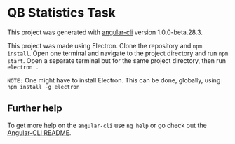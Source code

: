 # QB Statistics Task

This project was generated with [angular-cli](https://github.com/angular/angular-cli) version 1.0.0-beta.28.3.

This project was made using Electron. Clone the repository and `npm install`. Open one terminal and navigate to the project directory and run `npm start`. Open a
separate terminal but for the same project directory, then run `electron .`

`NOTE:` One might have to install Electron. This can be done, globally, using `npm install -g electron`


## Further help

To get more help on the `angular-cli` use `ng help` or go check out the [Angular-CLI README](https://github.com/angular/angular-cli/blob/master/README.md).

